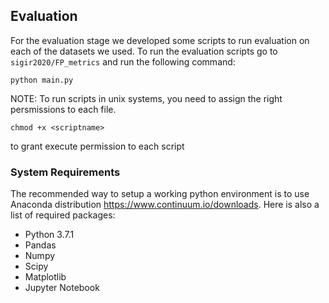 ## Evaluation

For the evaluation stage we developed some scripts to run evaluation on each of the datasets we used.
To run the evaluation scripts go to `sigir2020/FP_metrics` and run the following command:

    python main.py

NOTE: To run scripts in unix systems, you need to assign the right persmissions to each file.

    chmod +x <scriptname>
to grant execute permission to each script

### System Requirements

The recommended way to setup a working python environment is to use Anaconda distribution https://www.continuum.io/downloads.
Here is also a list of required packages:

- Python 3.7.1 
- Pandas
- Numpy
- Scipy
- Matplotlib
- Jupyter Notebook
